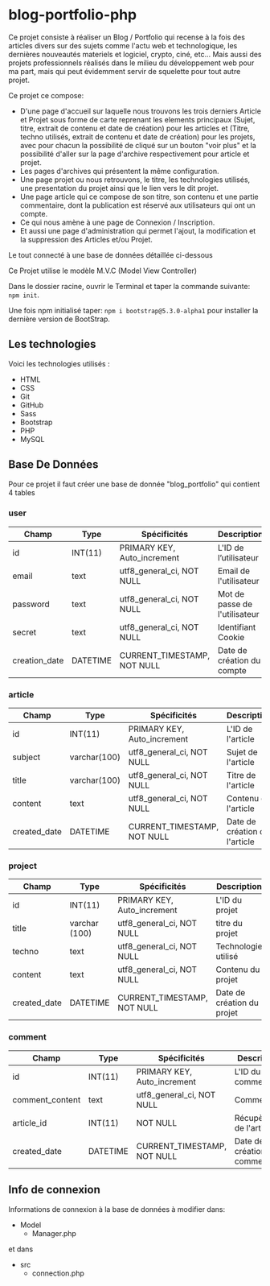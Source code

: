 # blog-portfolio-php

Ce projet consiste à réaliser un Blog / Portfolio qui recense à la fois des articles divers sur des sujets comme l'actu web et technologique, les dernières nouveautés materiels et logiciel, crypto, ciné, etc...
Mais aussi des projets professionnels réalisés dans le milieu du développement web pour ma part, mais qui peut évidemment servir de squelette pour tout autre projet.

Ce projet ce compose:

- D'une page d'accueil sur laquelle nous trouvons les trois derniers Article et Projet sous forme de carte reprenant les elements principaux (Sujet, titre, extrait de contenu et date de création) pour les articles et (Titre, techno utilisés, extrait de contenu et date de création) pour les projets, avec pour chacun la possibilité de cliqué sur un bouton "voir plus" et la possibilité d'aller sur la page d'archive respectivement pour article et projet.
- Les pages d'archives qui présentent la même configuration.
- Une page projet ou nous retrouvons, le titre, les technologies utilisés, une presentation du projet ainsi que le lien vers le dit projet.
- Une page article qui ce compose de son titre, son contenu et une partie commentaire, dont la publication est réservé aux utilisateurs qui ont un compte.
- Ce qui nous amène à une page de Connexion / Inscription.
- Et aussi une page d'administration qui permet l'ajout, la modification et la suppression des Articles et/ou Projet.

Le tout connecté à une base de données détaillée ci-dessous

Ce Projet utilise le modèle M.V.C (Model View Controller)

Dans le dossier racine, ouvrir le Terminal et taper la commande suivante: ``npm init``.

Une fois npm initialisé taper: ``npm i bootstrap@5.3.0-alpha1`` pour installer la dernière version de BootStrap.

## Les technologies

Voici les technologies utilisés :

- HTML
- CSS
- Git
- GitHub
- Sass
- Bootstrap
- PHP
- MySQL

## Base De Données

Pour ce projet il faut créer une base de donnée "blog_portfolio" qui contient 4 tables

### user

|Champ|Type|Spécificités|Description|
|-|-|-|-|
|id|INT(11)|PRIMARY KEY, Auto_increment|L'ID de l’utilisateur
|email|text|utf8_general_ci, NOT NULL|Email de l'utilisateur
|password|text|utf8_general_ci, NOT NULL|Mot de passe de l'utilisateur
|secret|text|utf8_general_ci, NOT NULL|Identifiant Cookie
|creation_date|DATETIME|CURRENT_TIMESTAMP, NOT NULL|Date de création du compte

### article

|Champ|Type|Spécificités|Description|
|-|-|-|-|
|id|INT(11)|PRIMARY KEY, Auto_increment|L'ID de l'article
|subject|varchar(100)|utf8_general_ci, NOT NULL|Sujet de l'article
|title|varchar(100)|utf8_general_ci, NOT NULL|Titre de l'article
|content|text|utf8_general_ci, NOT NULL|Contenu de l'article
|created_date|DATETIME|CURRENT_TIMESTAMP, NOT NULL|Date de création de l'article

### project

|Champ|Type|Spécificités|Description|
|-|-|-|-|
|id|INT(11)|PRIMARY KEY, Auto_increment|L'ID du projet
|title|varchar (100)|utf8_general_ci, NOT NULL|titre du projet
|techno|text|utf8_general_ci, NOT NULL|Technologie utilisé
|content|text|utf8_general_ci, NOT NULL|Contenu du projet
|created_date|DATETIME|CURRENT_TIMESTAMP, NOT NULL|Date de création du projet

### comment

|Champ|Type|Spécificités|Description|
|-|-|-|-|
|id|INT(11)|PRIMARY KEY, Auto_increment|L'ID du commentaire
|comment_content|text|utf8_general_ci, NOT NULL|Commentaire
|article_id|INT(11)|NOT NULL|Récupère l'ID de l'article
|created_date|DATETIME|CURRENT_TIMESTAMP, NOT NULL|Date de création du commentaire

## Info de connexion
Informations de connexion à la base de données à modifier dans:

- Model
  - Manager.php
 
et dans 

- src
  - connection.php
